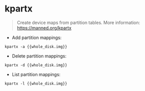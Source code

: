 # kpartx

> Create device maps from partition tables.
> More information: <https://manned.org/kpartx>

- Add partition mappings:

`kpartx -a {{whole_disk.img}}`

- Delete partition mappings:

`kpartx -d {{whole_disk.img}}`

- List partition mappings:

`kpartx -l {{whole_disk.img}}`
